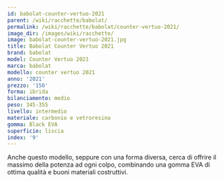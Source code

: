 ```yaml
---
id: babolat-counter-vertuo-2021
parent: /wiki/racchette/babolat/
permalink: /wiki/racchette/babolat/counter-vertuo-2021/
image_dir: /images/wiki/racchette/
image: babolat-counter-vertuo-2021.jpg
title: Babolat Counter Vertuo 2021
brand: babolat
model: Counter Vertuo 2021
marca: babolat
modello: counter vertuo 2021
anno: '2021'
prezzo: '150'
forma: ibrida
bilanciamento: medio
peso: 345-355
livello: intermedio
materiale: carbonio e vetroresina
gomma: Black EVA
superficie: liscia
index: '9'
---
```

Anche questo modello, seppure con una forma diversa, cerca di offrire il massimo della potenza ad ogni colpo, combinando una gomma EVA di ottima qualità e buoni materiali costruttivi.